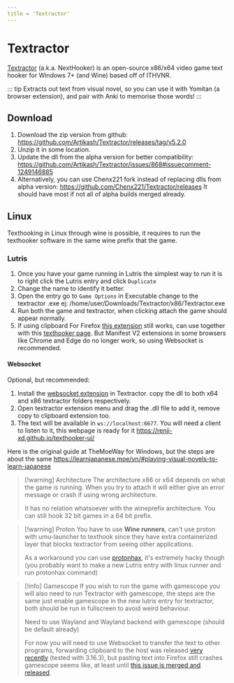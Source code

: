 ```yaml
---
title = 'Textractor'
---
```


# Textractor

[Textractor](https://github.com/Artikash/Textractor) (a.k.a. NextHooker) is an open-source x86/x64 video game text hooker for Windows 7+ (and Wine) based off of ITHVNR.

::: tip
Extracts out text from visual novel, so you can use it with Yomitan (a browser extension), and pair with Anki to memorise those words!
:::

## Download

1. Download the zip version from github: https://github.com/Artikash/Textractor/releases/tag/v5.2.0
2. Unzip it in some location.
3. Update the dll from the alpha version for better compatibility: https://github.com/Artikash/Textractor/issues/868#issuecomment-1249146885
4. Alternatively, you can use Chenx221 fork instead of replacing dlls from alpha version: https://github.com/Chenx221/Textractor/releases It should have most if not all of alpha builds merged already.

## Linux 

Texthooking in Linux through wine is possible, it requires to run the texthooker software in the same wine prefix that the game.

### Lutris

1. Once you have your game running in Lutris the simplest way to run it is to right click the Lutris entry and click `Duplicate`
2. Change the name to identify it better.
3. Open the entry go to `Game Options` in Executable change to the textractor .exe ej: /home/user/Downloads/Textractor/x86/Textractor.exe
4. Run both the game and textractor, when clicking attach the game should appear normally.
5. If using clipboard For Firefox [this extension](https://addons.mozilla.org/en-US/firefox/addon/lap-clipboard-inserter/) still works, can use together with this [texthooker page](https://anacreondjt.gitlab.io/docs/texthooker/). But Manifest V2 extensions in some browsers like Chrome and Edge do no longer work, so using Websocket is recommended.

#### Websocket
Optional, but recommended:
1. Install the [websocket extension](https://github.com/kuroahna/textractor_websocket/releases/tag/0.2.0) in Textractor. copy the dll to both x64 and x86 textractor folders respectively.
2. Open textractor extension menu and drag the .dll file to add it, remove copy to clipboard extension too.
3. The text will be available in `ws://localhost:6677`. You will need a client to listen to it, this webpage is ready for it https://renji-xd.github.io/texthooker-ui/

Here is the original guide at TheMoeWay for Windows, but the steps are about the same https://learnjapanese.moe/vn/#playing-visual-novels-to-learn-japanese

> [!warning] Architecture
> The architecture x86 or x64 depends on what the game is running. When you try to attach it will either give an error message or crash if using wrong architecture.  
>
> It has no relation whatsoever with the wineprefix architecture. You can still hook 32 bit games in a 64 bit prefix.

> [!warning] Proton
> You have to use **Wine runners**, can't use proton with umu-launcher to texthook since they have extra containerized layer that blocks textractor from seeing other applications.
>
> As a workaround you can use [protonhax](https://github.com/Will40/protonhax/), it's extremely hacky though (you probably want to make a new Lutris entry with linux runner and run protonhax command)

> [!info] Gamescope
> If you wish to run the game with gamescope you will also need to run Textractor with gamescope, the steps are the same just enable gamescope in the new lutris entry for textractor, both should be run in fullscreen to avoid weird behaviour.
>
> Need to use Wayland and Wayland backend with gamescope (should be default already)
>
> For now you will need to use Websocket to transfer the text to other programs, forwarding clipboard to the host was released [very recently](https://github.com/ValveSoftware/gamescope/pull/1685) (tested with 3.16.3), but pasting text into Firefox still crashes gamescope seems like, at least until [this issue is merged and released](https://github.com/ValveSoftware/gamescope/issues/1816).

